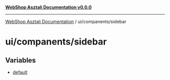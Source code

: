[**WebShop Asztali Documentation v0.0.0**](../../../README.md)

***

[WebShop Asztali Documentation](../../../modules.md) / ui/companents/sidebar

# ui/companents/sidebar

## Variables

- [default](variables/default.md)
